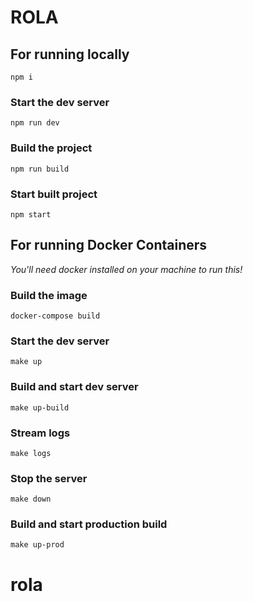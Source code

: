 # ROLA

## For running locally

`npm i`

### Start the dev server

`npm run dev`

### Build the project

`npm run build`

### Start built project

`npm start`

## For running Docker Containers

_You'll need docker installed on your machine to run this!_

### Build the image

`docker-compose build`

### Start the dev server

`make up`

### Build and start dev server

`make up-build`

### Stream logs

`make logs`

### Stop the server

`make down`

### Build and start production build

`make up-prod`
# rola
